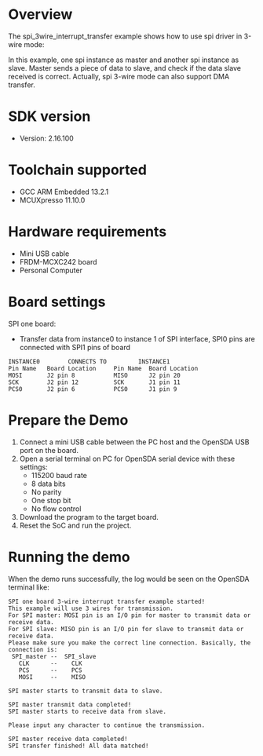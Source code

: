 Overview
========
The spi_3wire_interrupt_transfer example shows how to use spi driver in 3-wire mode:

In this example, one spi instance as master and another spi instance as slave. Master sends a piece of data to slave,
and check if the data slave received is correct. Actually, spi 3-wire mode can also support DMA transfer.

SDK version
===========
- Version: 2.16.100

Toolchain supported
===================
- GCC ARM Embedded  13.2.1
- MCUXpresso  11.10.0

Hardware requirements
=====================
- Mini USB cable
- FRDM-MCXC242 board
- Personal Computer

Board settings
==============
SPI one board:
  + Transfer data from instance0 to instance 1 of SPI interface, SPI0 pins are connected with
    SPI1 pins of board
~~~~~~~~~~~~~~~~~~~~~~~~~~~~~~~~~~~~~~~~~~~~~~~~~~~~~~
INSTANCE0        CONNECTS TO         INSTANCE1
Pin Name   Board Location     Pin Name  Board Location
MOSI       J2 pin 8           MISO      J2 pin 20
SCK        J2 pin 12          SCK       J1 pin 11
PCS0       J2 pin 6           PCS0      J1 pin 9
~~~~~~~~~~~~~~~~~~~~~~~~~~~~~~~~~~~~~~~~~~~~~~~~~~~~~~
Prepare the Demo
================
1.  Connect a mini USB cable between the PC host and the OpenSDA USB port on the board.
2.  Open a serial terminal on PC for OpenSDA serial device with these settings:
    - 115200 baud rate
    - 8 data bits
    - No parity
    - One stop bit
    - No flow control
3.  Download the program to the target board.
4.  Reset the SoC and run the project.

Running the demo
================
When the demo runs successfully, the log would be seen on the OpenSDA terminal like:

~~~~~~~~~~~~~~~~~~~~~~~~~~~~~~~~~~~~~~~
SPI one board 3-wire interrupt transfer example started!
This example will use 3 wires for transmission.
For SPI master: MOSI pin is an I/O pin for master to transmit data or receive data.
For SPI slave: MISO pin is an I/O pin for slave to transmit data or receive data.
Please make sure you make the correct line connection. Basically, the connection is: 
 SPI_master --  SPI_slave   
   CLK      --    CLK  
   PCS      --    PCS  
   MOSI     --    MISO  

SPI master starts to transmit data to slave.

SPI master transmit data completed!
SPI master starts to receive data from slave.

Please input any character to continue the transmission.

SPI master receive data completed!
SPI transfer finished! All data matched!
~~~~~~~~~~~~~~~~~~~~~~~~~~~~~~~~~~~~~~~
